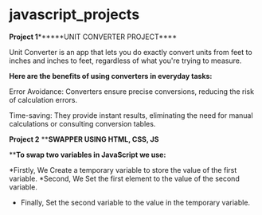 # javascript_projects

**Project 1********UNIT CONVERTER PROJECT****

Unit Converter is an app that lets you do exactly convert units from feet to inches and inches to feet, regardless of what you're trying to measure.

**Here are the benefits of using converters in everyday tasks:**

Error Avoidance: Converters ensure precise conversions, reducing the risk of calculation errors.

Time-saving: They provide instant results, eliminating the need for manual calculations or consulting conversion tables.

**Project 2** ****SWAPPER USING HTML, CSS, JS**

****To swap two variables in JavaScript we use:**

*Firstly, We Create a temporary variable to store the value of the first variable.
*Second, We Set the first element to the value of the second variable.
* Finally, Set the second variable to the value in the temporary variable.


